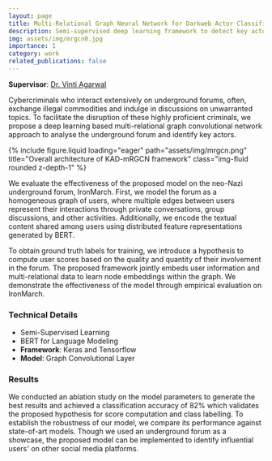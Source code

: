 ```yaml
---
layout: page
title: Multi-Relational Graph Neural Network for Darkweb Actor Classification
description: Semi-supervised deep learning framework to detect key actors by classifying underground forum users into different groups based on their activity patterns.
img: assets/img/mrgcn0.jpg
importance: 1
category: work
related_publications: false
---
```



**Supervisor**: [Dr. Vinti Agarwal](https://www.bits-pilani.ac.in/pilani/vintiagarwal/profile)

Cybercriminals who interact extensively
on underground forums, often, exchange illegal commodities and indulge in discussions on unwarranted
topics. To facilitate the disruption of these highly
proficient criminals, we propose a deep learning based
multi-relational graph convolutional network approach
to analyse the underground forum and identify key
actors.

{% include figure.liquid loading="eager" path="assets/img/mrgcn.png" title="Overall architecture of KAD-mRGCN framework" class="img-fluid rounded z-depth-1" %}

We evaluate the effectiveness of the proposed model on the neo-Nazi underground forum, IronMarch. First, we model the forum as a homogeneous graph of users, where multiple edges between users represent their interactions through private conversations, group discussions, and other activities. Additionally, we encode the textual content shared among users using distributed feature representations generated by BERT.

To obtain ground truth labels for training, we introduce a hypothesis to compute user scores based on the quality and quantity of their involvement in the forum. The proposed framework jointly embeds user information and multi-relational data to learn node embeddings within the graph. We demonstrate the effectiveness of the model through empirical evaluation on IronMarch.

### Technical Details

* Semi-Supervised Learning
* BERT for Language Modeling
* **Framework**: Keras and Tensorflow
* **Model**: Graph Convolutional Layer

### Results

We conducted an ablation study on the model parameters to generate the best results and achieved a classification accuracy of 82% which validates the proposed hypothesis for score computation and class labelling. To establish the robustness of our model, we compare its performance against state-of-art models. Though we used an underground forum as a showcase, the proposed model can be implemented to identify influential users' on other social media platforms.
